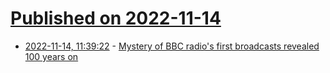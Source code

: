 # [Published on 2022-11-14](index.md)

* [2022-11-14, 11:39:22](https://news.ycombinator.com/item?id=33592678) - [Mystery of BBC radio's first broadcasts revealed 100 years on](https://www.bbc.com/news/entertainment-arts-63583081)
